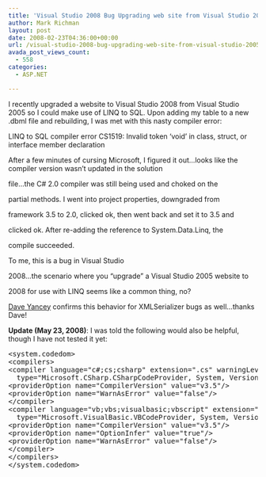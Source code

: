 ```yaml
---
title: 'Visual Studio 2008 Bug Upgrading web site from Visual Studio 2005: compiler error CS1519'
author: Mark Richman
layout: post
date: 2008-02-23T04:36:00+00:00
url: /visual-studio-2008-bug-upgrading-web-site-from-visual-studio-2005-compiler-error-cs1519/
avada_post_views_count:
  - 558
categories:
  - ASP.NET

---
```

I recently upgraded a website to Visual Studio 2008 from Visual Studio 2005 so I could make use of LINQ to SQL. Upon adding my table to a new .dbml file and rebuilding, I was met with this nasty compiler error:

LINQ to SQL compiler error CS1519: Invalid token &#8216;void&#8217; in class, struct, or interface member declaration

After a few minutes of cursing Microsoft, I figured it out&#8230;looks like the compiler version wasn&#8217;t updated in the solution
  
file&#8230;the C# 2.0 compiler was still being used and choked on the
  
partial methods. I went into project properties, downgraded from
  
framework 3.5 to 2.0, clicked ok, then went back and set it to 3.5 and
  
clicked ok. After re-adding the reference to System.Data.Linq, the
  
compile succeeded.

To me, this is a bug in Visual Studio
  
2008&#8230;the scenario where you &#8220;upgrade&#8221; a Visual Studio 2005 website to
  
2008 for use with LINQ seems like a common thing, no?

<a href="http://weblogs.asp.net/davidyancey/" target="_blank">Dave Yancey</a> confirms this behavior for XMLSerializer bugs as well&#8230;thanks Dave!

**Update (May 23, 2008)**: I was told the following would also be helpful, though I have not tested it yet:

<pre>&lt;<span>system.codedom</span>&gt;
&lt;<span>compilers</span>&gt;
&lt;<span>compiler</span><span> language=</span><span class="attrv">"c#;cs;csharp"</span><span> extension=</span><span class="attrv">".cs"</span><span> warningLevel=</span><span class="attrv">"4"</span><span> 
  type=</span><span class="attrv">"Microsoft.CSharp.CSharpCodeProvider, System, Version=2.0.0.0, Culture=neutral, PublicKeyToken=b77a5c561934e089"</span>&gt;
&lt;<span>providerOption</span><span> name=</span><span class="attrv">"CompilerVersion"</span><span> value=</span><span class="attrv">"v3.5"</span>/&gt;
&lt;<span>providerOption</span><span> name=</span><span class="attrv">"WarnAsError"</span><span> value=</span><span class="attrv">"false"</span>/&gt;
&lt;/<span>compiler</span>&gt;
&lt;<span>compiler</span><span> language=</span><span class="attrv">"vb;vbs;visualbasic;vbscript"</span><span> extension=</span><span class="attrv">".vb"</span><span> warningLevel=</span><span class="attrv">"4"</span><span> 
  type=</span><span class="attrv">"Microsoft.VisualBasic.VBCodeProvider, System, Version=2.0.0.0, Culture=neutral, PublicKeyToken=b77a5c561934e089"</span>&gt;
&lt;<span>providerOption</span><span> name=</span><span class="attrv">"CompilerVersion"</span><span> value=</span><span class="attrv">"v3.5"</span>/&gt;
&lt;<span>providerOption</span><span> name=</span><span class="attrv">"OptionInfer"</span><span> value=</span><span class="attrv">"true"</span>/&gt;
&lt;<span>providerOption</span><span> name=</span><span class="attrv">"WarnAsError"</span><span> value=</span><span class="attrv">"false"</span>/&gt;
&lt;/<span>compiler</span>&gt;
&lt;/<span>compilers</span>&gt;
&lt;/<span>system.codedom</span>&gt;</pre>